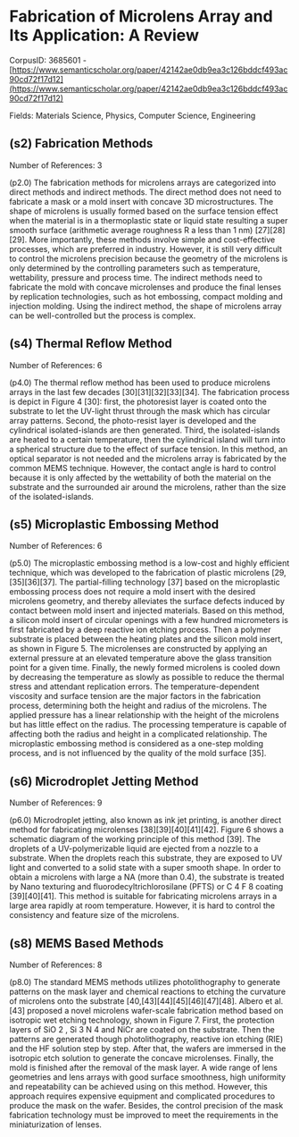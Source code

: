 # Fabrication of Microlens Array and Its Application: A Review

CorpusID: 3685601 - [https://www.semanticscholar.org/paper/42142ae0db9ea3c126bddcf493ac90cd72f17d12](https://www.semanticscholar.org/paper/42142ae0db9ea3c126bddcf493ac90cd72f17d12)

Fields: Materials Science, Physics, Computer Science, Engineering

## (s2) Fabrication Methods
Number of References: 3

(p2.0) The fabrication methods for microlens arrays are categorized into direct methods and indirect methods. The direct method does not need to fabricate a mask or a mold insert with concave 3D microstructures. The shape of microlens is usually formed based on the surface tension effect when the material is in a thermoplastic state or liquid state resulting a super smooth surface (arithmetic average roughness R a less than 1 nm) [27][28][29]. More importantly, these methods involve simple and cost-effective processes, which are preferred in industry. However, it is still very difficult to control the microlens precision because the geometry of the microlens is only determined by the controlling parameters such as temperature, wettability, pressure and process time. The indirect methods need to fabricate the mold with concave microlenses and produce the final lenses by replication technologies, such as hot embossing, compact molding and injection molding. Using the indirect method, the shape of microlens array can be well-controlled but the process is complex.
## (s4) Thermal Reflow Method
Number of References: 6

(p4.0) The thermal reflow method has been used to produce microlens arrays in the last few decades [30][31][32][33][34]. The fabrication process is depict in Figure 4 [30]: first, the photoresist layer is coated onto the substrate to let the UV-light thrust through the mask which has circular array patterns. Second, the photo-resist layer is developed and the cylindrical isolated-islands are then generated. Third, the isolated-islands are heated to a certain temperature, then the cylindrical island will turn into a spherical structure due to the effect of surface tension. In this method, an optical separator is not needed and the microlens array is fabricated by the common MEMS technique. However, the contact angle is hard to control because it is only affected by the wettability of both the material on the substrate and the surrounded air around the microlens, rather than the size of the isolated-islands.
## (s5) Microplastic Embossing Method
Number of References: 6

(p5.0) The microplastic embossing method is a low-cost and highly efficient technique, which was developed to the fabrication of plastic microlens [29,[35][36][37]. The partial-filling technology [37] based on the microplastic embossing process does not require a mold insert with the desired microlens geometry, and thereby alleviates the surface defects induced by contact between mold insert and injected materials. Based on this method, a silicon mold insert of circular openings with a few hundred micrometers is first fabricated by a deep reactive ion etching process. Then a polymer substrate is placed between the heating plates and the silicon mold insert, as shown in Figure 5. The microlenses are constructed by applying an external pressure at an elevated temperature above the glass transition point for a given time. Finally, the newly formed microlens is cooled down by decreasing the temperature as slowly as possible to reduce the thermal stress and attendant replication errors. The temperature-dependent viscosity and surface tension are the major factors in the fabrication process, determining both the height and radius of the microlens. The applied pressure has a linear relationship with the height of the microlens but has little effect on the radius. The processing temperature is capable of affecting both the radius and height in a complicated relationship. The microplastic embossing method is considered as a one-step molding process, and is not influenced by the quality of the mold surface [35].
## (s6) Microdroplet Jetting Method
Number of References: 9

(p6.0) Microdroplet jetting, also known as ink jet printing, is another direct method for fabricating microlenses [38][39][40][41][42]. Figure 6 shows a schematic diagram of the working principle of this method [39]. The droplets of a UV-polymerizable liquid are ejected from a nozzle to a substrate. When the droplets reach this substrate, they are exposed to UV light and converted to a solid state with a super smooth shape. In order to obtain a microlens with large a NA (more than 0.4), the substrate is treated by Nano texturing and fluorodecyltrichlorosilane (PFTS) or C 4 F 8 coating [39][40][41]. This method is suitable for fabricating microlens arrays in a large area rapidly at room temperature. However, it is hard to control the consistency and feature size of the microlens.
## (s8) MEMS Based Methods
Number of References: 8

(p8.0) The standard MEMS methods utilizes photolithography to generate patterns on the mask layer and chemical reactions to etching the curvature of microlens onto the substrate [40,[43][44][45][46][47][48]. Albero et al. [43] proposed a novel microlens wafer-scale fabrication method based on isotropic wet etching technology, shown in Figure 7. First, the protection layers of SiO 2 , Si 3 N 4 and NiCr are coated on the substrate. Then the patterns are generated though photolithography, reactive ion etching (RIE) and the HF solution step by step. After that, the wafers are immersed in the isotropic etch solution to generate the concave microlenses. Finally, the mold is finished after the removal of the mask layer. A wide range of lens geometries and lens arrays with good surface smoothness, high uniformity and repeatability can be achieved using on this method. However, this approach requires expensive equipment and complicated procedures to produce the mask on the wafer. Besides, the control precision of the mask fabrication technology must be improved to meet the requirements in the miniaturization of lenses.

